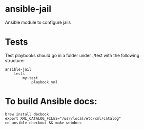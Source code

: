# ansible-jail
Ansible module to configure jails

# Tests
Test playbooks should go in a folder under ./test with the following
structure:

    ansible-jail
        tests
            my-test
                playbook.yml

# To build Ansible docs:

    brew install docbook
    export XML_CATALOG_FILES="/usr/local/etc/xml/catalog"
    cd ansible-checkout && make webdocs
